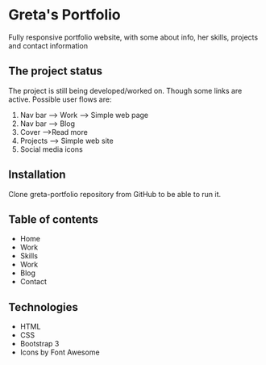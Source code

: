 # Greta's Portfolio

Fully responsive portfolio website, with some about info, her skills, projects and contact information

## The project status 
The project is still being developed/worked on. Though some links are active.
Possible user flows are:

1. Nav bar --> Work --> Simple web page
2. Nav bar --> Blog
3. Cover -->Read more
4. Projects --> Simple web site
5. Social media icons

## Installation

Clone greta-portfolio repository from GitHub to be able to run it.

## Table of contents
- Home
- Work
- Skills
- Work
- Blog
- Contact

## Technologies
- HTML
- CSS
- Bootstrap 3
- Icons by Font Awesome


